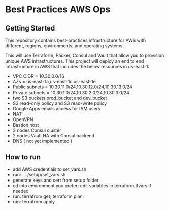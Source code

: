 # Best Practices AWS Ops

## Getting Started

This repository contains best-practices infrastructure for AWS  with different, regions, environments, and operating systems.

This will use Terraform, Packer, Consul and Vault that allow you to provision unique AWS infrastructures.
This project will deploy an end to end infrastructure in AWS that includes the below resources in us-east-1:

- VPC CIDR = 10.30.0.0/16
- AZs = us-east-1a,us-east-1c,us-east-1e
- Public subnets = 10.30.11.0/24,10.30.12.0/24,10.30.13.0/24
- Private subnets = 10.30.1.0/24,10.30.2.0/24,10.30.3.0/24
- two S3 buckets prod_bucket and dev_bucket
- S3 read-only policy and S3 read-write policy
- Google Apps emails access for IAM users
- NAT
- OpenVPN
- Bastion host
- 3 nodes Consul cluster
- 2 nodes Vault HA with Consul backend
- DNS ( not yet implemented )

## How to run
- add AWS credentials to set_vars.sh
- run: . ../setup/set_vars.sh
- generate keys and cert from setup folder
- cd into environment you prefer; edit variables in terraform.tfvars if needed
- run: terrafrom get; terraform plan;
- run: terrafrom apply

